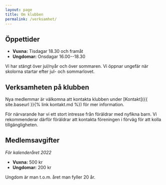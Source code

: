 ```yaml
---
layout: page
title: Om klubben
permalink: /verksamhet/
---
```


Öppettider
----------

- **Vuxna:** Tisdagar 18.30 och framåt
- **Ungdomar:** Onsdagar 16.00--18.30

Vi har stängt över jul/nyår och över sommaren. Vi öppnar ungefär när
skolorna startar efter jul- och sommarlovet.


Verksamheten på klubben
-----------------------

Nya medlemmar är välkomna att kontakta klubben under [Kontakt]({{
site.baseurl }}{% link kontakt.md %}) för mer information.

För närvarande har vi ett stort intresse från föräldrar med nyfikna
barn. Vi rekommenderar därför föräldrar att kontakta föreningen i förväg
för att kolla tillgängligheten.


Medlemsavgifter
---------------

_För kalenderåret 2022_

- **Vuxna:** 500 kr
- **Ungdomar:** 200 kr

Ungdom är man t.o.m. året man fyller 20 år.
